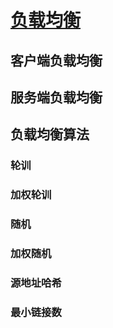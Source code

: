 # [负载均衡](https://en.wikipedia.org/wiki/Load_balancing_(computing))



## 客户端负载均衡



## 服务端负载均衡




## 负载均衡算法



### 轮训


### 加权轮训

### 随机


### 加权随机

### 源地址哈希

### 最小链接数